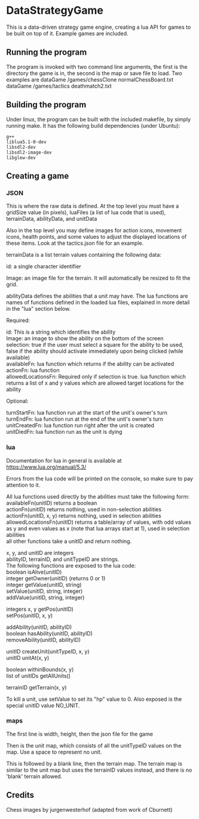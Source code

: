 # DataStrategyGame

This is a data-driven strategy game engine, creating a lua API for games to be built on top of it.  Example games are included.

## Running the program

The program is invoked with two command line arguments, the first is the directory the game is in, the second is the map or save file to load. Two examples are 
    dataGame /games/chessClone normalChessBoard.txt
    dataGame /games/tactics deathmatch2.txt

## Building the program

Under linux, the program can be built with the included makefile, by simply running make.  It has the following build dependencies (under Ubuntu):  

    g++
    liblua5.1-0-dev
    libsdl2-dev
    libsdl2-image-dev
    libglew-dev

## Creating a game
### JSON
This is where the raw data is defined. At the top level you must have a gridSize value (in pixels), luaFiles (a list of lua code that is used), terrainData, abilityData, and unitData

Also in the top level you may define images for action icons, movement icons, health points, and some values to adjust the displayed locations of these items. Look at the tactics.json file for an example.

terrainData is a list terrain values containing the following data:

id: a single character identifier

Image: an image file for the terrain. It will automatically be resized to fit the grid.

abilityData defines the abilities that a unit may have. The lua functions are names of functions defined in the loaded lua files, explained in more detail in the "lua" section below.

Required:

id: This is a string which identifies the ability  
Image: an image to show the ability on the bottom of the screen  
selection: true if the user must select a square for the ability to be used, false if the ability should activate immediately upon being clicked (while available)  
availableFn: lua function which returns if the ability can be activated  
actionFn: lua function  
allowedLocationsFn: Required only if selection is true. lua function which returns a list of x and y values which are allowed target locations for the ability  

Optional:

turnStartFn: lua function run at the start of the unit's owner's turn  
turnEndFn: lua function run at the end of the unit's owner's turn  
unitCreatedFn: lua function run right after the unit is created  
unitDiedFn: lua function run as the unit is dying  

### lua
Documentation for lua in general is available at https://www.lua.org/manual/5.3/ 

Errors from the lua code will be printed on the console, so make sure to pay attention to it.

All lua functions used directly by the abilities must take the following form:
availableFn(unitID) returns a boolean  
actionFn(unitID) returns nothing, used in non-selection abilities  
actionFn(unitID, x, y) returns nothing, used in selection abilities  
allowedLocationsFn(unitID) returns a table/array of values, with odd values as y and even values as x (note that lua arrays start at 1), used in selection abilities  
all other functions take a unitID and return nothing.

x, y, and unitID are integers  
abilityID, terrainID, and unitTypeID are strings.  
The following functions are exposed to the lua code:  
boolean isAlive(unitID)  
integer getOwner(unitID) (returns 0 or 1)  
integer getValue(unitID, string)  
setValue(unitID, string, integer)  
addValue(unitID, string, integer)  

integers x, y getPos(unitID)  
setPos(unitID, x, y)  

addAbility(unitID, abilityID)  
boolean hasAbility(unitID, abilityID)  
removeAbility(unitID, abilityID)  

unitID createUnit(unitTypeID, x, y)  
unitID unitAt(x, y)  

boolean withinBounds(x, y)  
list of unitIDs getAllUnits()  

terrainID getTerrain(x, y)  

To kill a unit, use setValue to set its "hp" value to 0. Also exposed is the special unitID value NO_UNIT.


### maps
The first line is width, height, then the json file for the game

Then is the unit map, which consists of all the unitTypeID values on the map. Use a space to represent no unit.

This is followed by a blank line, then the terrain map. The terrain map is similar to the unit map but uses the terrainID values instead, and there is no 'blank' terrain allowed.

## Credits
Chess images by jurgenwesterhof (adapted from work of Cburnett)